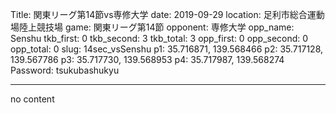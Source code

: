 Title: 関東リーグ第14節vs専修大学
date: 2019-09-29
location: 足利市総合運動場陸上競技場
game: 関東リーグ第14節
opponent: 専修大学
opp_name: Senshu
tkb_first: 0
tkb_second: 3
tkb_total: 3
opp_first: 0
opp_second: 0
opp_total: 0
slug: 14sec_vsSenshu
p1: 35.716871, 139.568466
p2: 35.717128, 139.567786
p3: 35.717730, 139.568953
p4: 35.717987, 139.568274
Password: tsukubashukyu



---
no content
